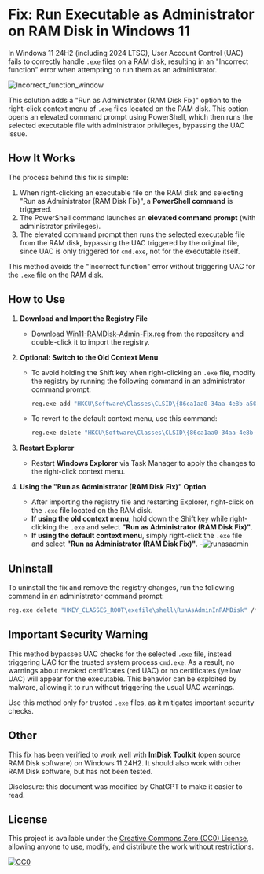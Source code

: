 # Fix: Run Executable as Administrator on RAM Disk in Windows 11

In Windows 11 24H2 (including 2024 LTSC), User Account Control (UAC) fails to correctly handle `.exe` files on a RAM disk, resulting in an "Incorrect function" error when attempting to run them as an administrator.

![Incorrect_function_window](https://github.com/user-attachments/assets/46bd4ff3-cbef-472d-affc-6f5a65da6639)

This solution adds a "Run as Administrator (RAM Disk Fix)" option to the right-click context menu of `.exe` files located on the RAM disk. This option opens an elevated command prompt using PowerShell, which then runs the selected executable file with administrator privileges, bypassing the UAC issue.

## How It Works

The process behind this fix is simple:

1. When right-clicking an executable file on the RAM disk and selecting "Run as Administrator (RAM Disk Fix)", a **PowerShell command** is triggered.
2. The PowerShell command launches an **elevated command prompt** (with administrator privileges).
3. The elevated command prompt then runs the selected executable file from the RAM disk, bypassing the UAC triggered by the original file, since UAC is only triggered for `cmd.exe`, not for the executable itself.

This method avoids the "Incorrect function" error without triggering UAC for the `.exe` file on the RAM disk.

## How to Use

1. **Download and Import the Registry File**
   - Download [Win11-RAMDisk-Admin-Fix.reg](Win11-RAMDisk-Admin-Fix.reg) from the repository and double-click it to import the registry.

2. **Optional: Switch to the Old Context Menu**
   - To avoid holding the Shift key when right-clicking an `.exe` file, modify the registry by running the following command in an administrator command prompt:
     ```sh
     reg.exe add "HKCU\Software\Classes\CLSID\{86ca1aa0-34aa-4e8b-a509-50c905bae2a2}\InprocServer32" /f /ve
     ```
   - To revert to the default context menu, use this command:
     ```sh
     reg.exe delete "HKCU\Software\Classes\CLSID\{86ca1aa0-34aa-4e8b-a509-50c905bae2a2}\InprocServer32" /f
     ```

3. **Restart Explorer**
   - Restart **Windows Explorer** via Task Manager to apply the changes to the right-click context menu.

4. **Using the "Run as Administrator (RAM Disk Fix)" Option**
   - After importing the registry file and restarting Explorer, right-click on the `.exe` file located on the RAM disk.
   - **If using the old context menu**, hold down the Shift key while right-clicking the `.exe` and select **"Run as Administrator (RAM Disk Fix)"**.
   - **If using the default context menu**, simply right-click the `.exe` file and select **"Run as Administrator (RAM Disk Fix)"**.
   -![runasadmin](https://github.com/user-attachments/assets/b23920bc-b5af-45f8-998f-c5117c9d5870)


## Uninstall

To uninstall the fix and remove the registry changes, run the following command in an administrator command prompt:
```sh
reg.exe delete "HKEY_CLASSES_ROOT\exefile\shell\RunAsAdminInRAMDisk" /f
```


## Important Security Warning

This method bypasses UAC checks for the selected `.exe` file, instead triggering UAC for the trusted system process `cmd.exe`. As a result, no warnings about revoked certificates (red UAC) or no certificates (yellow UAC) will appear for the executable. This behavior can be exploited by malware, allowing it to run without triggering the usual UAC warnings.

Use this method only for trusted `.exe` files, as it mitigates important security checks.

## Other

This fix has been verified to work well with **ImDisk Toolkit** (open source RAM Disk software) on Windows 11 24H2. It should also work with other RAM Disk software, but has not been tested.

Disclosure: this document was modified by ChatGPT to make it easier to read.

## License

This project is available under the [Creative Commons Zero (CC0) License](LICENSE), allowing anyone to use, modify, and distribute the work without restrictions.

[![CC0](https://licensebuttons.net/p/zero/1.0/88x31.png)](https://creativecommons.org/publicdomain/zero/1.0/)

